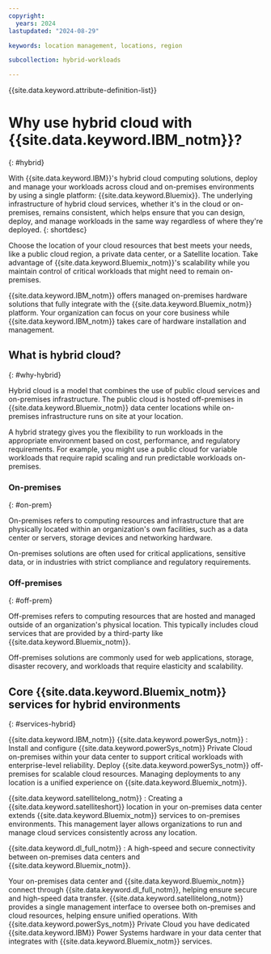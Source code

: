 ```yaml
---
copyright:
  years: 2024
lastupdated: "2024-08-29"

keywords: location management, locations, region

subcollection: hybrid-workloads

---
```


{{site.data.keyword.attribute-definition-list}}

# Why use hybrid cloud with {{site.data.keyword.IBM_notm}}?
{: #hybrid}

With {{site.data.keyword.IBM}}'s hybrid cloud computing solutions, deploy and manage your workloads across cloud and on-premises environments by using a single platform: {{site.data.keyword.Bluemix}}. The underlying infrastructure of hybrid cloud services, whether it's in the cloud or on-premises, remains consistent, which helps ensure that you can design, deploy, and manage workloads in the same way regardless of where they're deployed.
{: shortdesc}

Choose the location of your cloud resources that best meets your needs, like a public cloud region, a private data center, or a Satellite location. Take advantage of {{site.data.keyword.Bluemix_notm}}'s scalability while you maintain control of critical workloads that might need to remain on-premises.

{{site.data.keyword.IBM_notm}} offers managed on-premises hardware solutions that fully integrate with the {{site.data.keyword.Bluemix_notm}} platform. Your organization can focus on your core business while {{site.data.keyword.IBM_notm}} takes care of hardware installation and management.



## What is hybrid cloud?
{: #why-hybrid}

Hybrid cloud is a model that combines the use of public cloud services and on-premises infrastructure. The public cloud is hosted off-premises in {{site.data.keyword.Bluemix_notm}} data center locations while on-premises infrastructure runs on site at your location.

A hybrid strategy gives you the flexibility to run workloads in the appropriate environment based on cost, performance, and regulatory requirements. For example, you might use a public cloud for variable workloads that require rapid scaling and run predictable workloads on-premises.



### On-premises
{: #on-prem}

On-premises refers to computing resources and infrastructure that are physically located within an organization's own facilities, such as a data center or servers, storage devices and networking hardware.

On-premises solutions are often used for critical applications, sensitive data, or in industries with strict compliance and regulatory requirements.

### Off-premises
{: #off-prem}

Off-premises refers to computing resources that are hosted and managed outside of an organization's physical location. This typically includes cloud services that are provided by a third-party like {{site.data.keyword.Bluemix_notm}}.

Off-premises solutions are commonly used for web applications, storage, disaster recovery, and workloads that require elasticity and scalability.




## Core {{site.data.keyword.Bluemix_notm}} services for hybrid environments
{: #services-hybrid}

{{site.data.keyword.IBM_notm}} {{site.data.keyword.powerSys_notm}}
:   Install and configure {{site.data.keyword.powerSys_notm}} Private Cloud on-premises within your data center to support critical workloads with enterprise-level reliability. Deploy {{site.data.keyword.powerSys_notm}} off-premises for scalable cloud resources. Managing deployments to any location is a unified experience on {{site.data.keyword.Bluemix_notm}}.

{{site.data.keyword.satellitelong_notm}}
:   Creating a {{site.data.keyword.satelliteshort}} location in your on-premises data center extends {{site.data.keyword.Bluemix_notm}} services to on-premises environments. This management layer allows organizations to run and manage cloud services consistently across any location.

{{site.data.keyword.dl_full_notm}}
:   A high-speed and secure connectivity between on-premises data centers and {{site.data.keyword.Bluemix_notm}}.





Your on-premises data center and {{site.data.keyword.Bluemix_notm}} connect through {{site.data.keyword.dl_full_notm}}, helping ensure secure and high-speed data transfer. {{site.data.keyword.satellitelong_notm}} provides a single management interface to oversee both on-premises and cloud resources, helping ensure unified operations. With {{site.data.keyword.powerSys_notm}} Private Cloud you have dedicated {{site.data.keyword.IBM}} Power Systems hardware in your data center that integrates with {{site.data.keyword.Bluemix_notm}} services.
